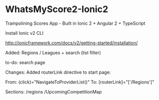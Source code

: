 # WhatsMyScore2-Ionic2
Trampolining Scores App - Built in Ionic 2 + Angular 2 + TypeScript 

Install Ionic v2 CLI

http://ionicframework.com/docs/v2/getting-started/installation/

Added: 
Regions / Leagues + search (list filter)

to-do: 
search page

Changes: 
Added routerLink directive to start page: 

From:
    (click)="NavigateToProviderList()"
To:
    [routerLink]="['/Regions']"


Sections: 
/regions
/UpcomingCompetitionMap

